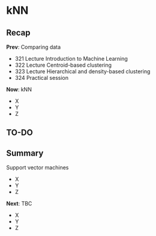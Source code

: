 

<style type="text/css">
.small_r_all pre{
  font-size: 16px;
  line-height: 18px;
}
.small_r_output pre:not(.prettyprint){
  font-size: 16px;
  line-height: 18px;
}
.verysmall_r_output pre:not(.prettyprint){
  font-size: 12px;
  line-height: 14px;
}
</style>



# kNN

## Recap

**Prev**: Comparing data

- 321 Lecture Introduction to Machine Learning
- 322 Lecture Centroid-based clustering
- 323 Lecture Hierarchical and density-based clustering
- 324 Practical session

**Now**: kNN

- X
- Y
- Z



## TO-DO


## Summary

Support vector machines

- X
- Y
- Z

**Next**: TBC

- X
- Y
- Z
